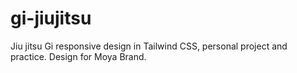 # gi-jiujitsu
Jiu jitsu Gi responsive design in Tailwind CSS, personal project and practice. Design for Moya Brand.
